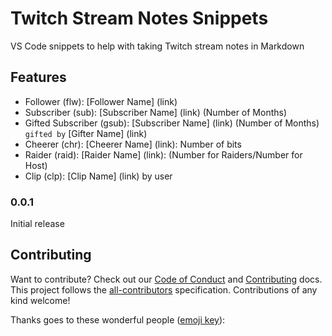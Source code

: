 # Twitch Stream Notes Snippets
VS Code snippets to help with taking Twitch stream notes in Markdown

## Features

- Follower (flw): [Follower Name] (link)
- Subscriber (sub): [Subscriber Name] (link) (Number of Months)
- Gifted Subscriber (gsub): [Subscriber Name] (link) (Number of Months) `gifted by` [Gifter Name] (link)
- Cheerer (chr): [Cheerer Name] (link): Number of bits
- Raider (raid): [Raider Name] (link): (Number for Raiders/Number for Host)
- Clip (clp): [Clip Name] (link) by user

### 0.0.1

Initial release



## Contributing

Want to contribute? Check out our [Code of Conduct](CODE_OF_CONDUCT.md) and [Contributing](CONTRIBUTING.md) docs. This project follows the [all-contributors](https://github.com/all-contributors/all-contributors) specification.  Contributions of any kind welcome!

Thanks goes to these wonderful people ([emoji key](https://allcontributors.org/docs/en/emoji-key)):
